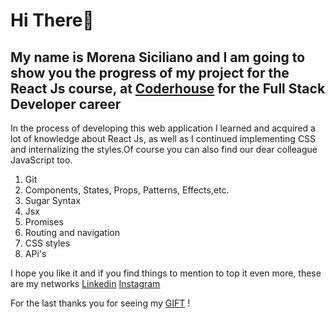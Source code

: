 # Hi There👋

## My name is Morena Siciliano and I am going to show you the progress of my project for the React Js course, at [Coderhouse](https://www.coderhouse.com/) for the Full Stack Developer career

In the process of developing this web application I learned and acquired a lot of knowledge about React Js, as well as I continued implementing CSS and internalizing the styles.Of course you can also find our dear colleague JavaScript too.

1. Git
2. Components, States, Props, Patterns, Effects,etc.
3. Sugar Syntax
4. Jsx
5. Promises
6. Routing and navigation
7. CSS styles
8. APi's

I hope you like it and if you find things to mention to top it even more, these are my networks
[Linkedin](https://www.linkedin.com/in/morena-siciliano-179876273/)
[Instagram](https://www.instagram.com/moresiciliano/)

For the last thanks you for seeing my [GIFT](https://www.loom.com/share/e75367b9f89745a583b617b50050b827?t=5&sid=bfcf5a04-3790-4a5a-abba-e1cb70f6b67d) !
